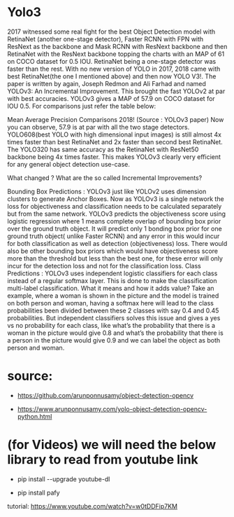 # Yolo3

2017 witnessed some real fight for the best Object Detection model with RetinaNet (another one-stage detector), Faster RCNN with FPN with ResNext as the backbone and Mask RCNN with ResNext backbone and then RetinaNet with the ResNext backbone topping the charts with an MAP of 61 on COCO dataset for 0.5 IOU. RetinaNet being a one-stage detector was faster than the rest. With no new version of YOLO in 2017, 2018 came with best RetinaNet(the one I mentioned above) and then now YOLO V3!. The paper is written by again, Joseph Redmon and Ali Farhad and named YOLOv3: An Incremental Improvement. This brought the fast YOLOv2 at par with best accuracies. YOLOv3 gives a MAP of 57.9 on COCO dataset for IOU 0.5. For comparisons just refer the table below:


Mean Average Precision Comparisons 2018! (Source : YOLOv3 paper)
Now you can observe, 57.9 is at par with all the two stage detectors. YOLO608(best YOLO with high dimensional input images) is still almost 4x times faster than best RetinaNet and 2x faster than second best RetinaNet. The YOLO320 has same accuracy as the RetinaNet with ResNet50 backbone being 4x times faster. This makes YOLOv3 clearly very efficient for any general object detection use-case.

What changed ? What are the so called Incremental Improvements?

Bounding Box Predictions : YOLOv3 just like YOLOv2 uses dimension clusters to generate Anchor Boxes. Now as YOLOv3 is a single network the loss for objectiveness and classification needs to be calculated separately but from the same network. YOLOv3 predicts the objectiveness score using logistic regression where 1 means complete overlap of bounding box prior over the ground truth object. It will predict only 1 bonding box prior for one ground truth object( unlike Faster RCNN) and any error in this would incur for both classification as well as detection (objectiveness) loss. There would also be other bounding box priors which would have objectiveness score more than the threshold but less than the best one, for these error will only incur for the detection loss and not for the classification loss.
Class Predictions : YOLOv3 uses independent logistic classifiers for each class instead of a regular softmax layer. This is done to make the classification multi-label classification. What it means and how it adds value? Take an example, where a woman is shown in the picture and the model is trained on both person and woman, having a softmax here will lead to the class probabilities been divided between these 2 classes with say 0.4 and 0.45 probabilities. But independent classifiers solves this issue and gives a yes vs no probability for each class, like what’s the probability that there is a woman in the picture would give 0.8 and what’s the probability that there is a person in the picture would give 0.9 and we can label the object as both person and woman.

# source: 

- https://github.com/arunponnusamy/object-detection-opencv

- https://www.arunponnusamy.com/yolo-object-detection-opencv-python.html
        
# (for Videos) we will need the below library to read from youtube link

- pip install --upgrade youtube-dl

- pip install pafy

tutorial: https://www.youtube.com/watch?v=w0tDDFip7KM
